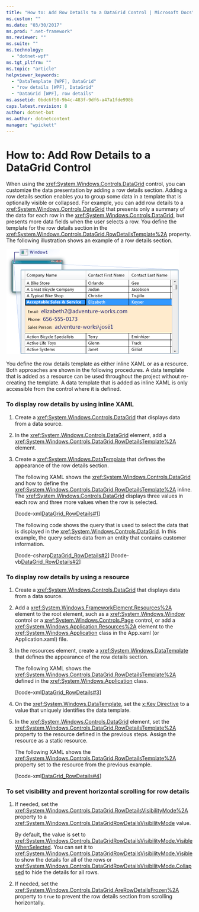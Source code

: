 ```yaml
---
title: "How to: Add Row Details to a DataGrid Control | Microsoft Docs"
ms.custom: ""
ms.date: "03/30/2017"
ms.prod: ".net-framework"
ms.reviewer: ""
ms.suite: ""
ms.technology: 
  - "dotnet-wpf"
ms.tgt_pltfrm: ""
ms.topic: "article"
helpviewer_keywords: 
  - "DataTemplate [WPF], DataGrid"
  - "row details [WPF], DataGrid"
  - "DataGrid [WPF], row details"
ms.assetid: 0bdc6f50-9b4c-483f-9df6-a47a1fde998b
caps.latest.revision: 8
author: dotnet-bot
ms.author: dotnetcontent
manager: "wpickett"
---
```

# How to: Add Row Details to a DataGrid Control
When using the <xref:System.Windows.Controls.DataGrid> control, you can customize the data presentation by adding a row details section. Adding a row details section enables you to group some data in a template that is optionally visible or collapsed. For example, you can add row details to a <xref:System.Windows.Controls.DataGrid> that presents only a summary of the data for each row in the <xref:System.Windows.Controls.DataGrid>, but presents more data fields when the user selects a row. You define the template for the row details section in the <xref:System.Windows.Controls.DataGrid.RowDetailsTemplate%2A> property. The following illustration shows an example of a row details section.  
  
 ![DataGrid shown with row details](../../../../docs/framework/wpf/controls/media/ndp-rowdetails.png "NDP_RowDetails")  
  
 You define the row details template as either inline XAML or as a resource. Both approaches are shown in the following procedures. A data template that is added as a resource can be used throughout the project without re-creating the template. A data template that is added as inline XAML is only accessible from the control where it is defined.  
  
### To display row details by using inline XAML  
  
1.  Create a <xref:System.Windows.Controls.DataGrid> that displays data from a data source.  
  
2.  In the <xref:System.Windows.Controls.DataGrid> element, add a <xref:System.Windows.Controls.DataGrid.RowDetailsTemplate%2A> element.  
  
3.  Create a <xref:System.Windows.DataTemplate> that defines the appearance of the row details section.  
  
     The following XAML shows the <xref:System.Windows.Controls.DataGrid> and how to define the <xref:System.Windows.Controls.DataGrid.RowDetailsTemplate%2A> inline. The <xref:System.Windows.Controls.DataGrid> displays three values in each row and three more values when the row is selected.  
  
     [!code-xml[DataGrid_RowDetails#1](../../../../samples/snippets/csharp/VS_Snippets_Wpf/datagrid_rowdetails/cs/mainwindow.xaml#1)]  
  
     The following code shows the query that is used to select the data that is displayed in the <xref:System.Windows.Controls.DataGrid>. In this example, the query selects data from an entity that contains customer information.  
  
     [!code-csharp[DataGrid_RowDetails#2](../../../../samples/snippets/csharp/VS_Snippets_Wpf/datagrid_rowdetails/cs/mainwindow.xaml.cs#2)]
     [!code-vb[DataGrid_RowDetails#2](../../../../samples/snippets/visualbasic/VS_Snippets_Wpf/datagrid_rowdetails/vb/mainwindow.xaml.vb#2)]  
  
### To display row details by using a resource  
  
1.  Create a <xref:System.Windows.Controls.DataGrid> that displays data from a data source.  
  
2.  Add a <xref:System.Windows.FrameworkElement.Resources%2A> element to the root element, such as a <xref:System.Windows.Window> control or a <xref:System.Windows.Controls.Page> control, or add a <xref:System.Windows.Application.Resources%2A> element to the <xref:System.Windows.Application> class in the App.xaml (or Application.xaml) file.  
  
3.  In the resources element, create a <xref:System.Windows.DataTemplate> that defines the appearance of the row details section.  
  
     The following XAML shows the <xref:System.Windows.Controls.DataGrid.RowDetailsTemplate%2A> defined in the <xref:System.Windows.Application> class.  
  
     [!code-xml[DataGrid_RowDetails#3](../../../../samples/snippets/csharp/VS_Snippets_Wpf/datagrid_rowdetails/cs/app.xaml#3)]  
  
4.  On the <xref:System.Windows.DataTemplate>, set the [x:Key Directive](../../../../docs/framework/xaml-services/x-key-directive.md) to a value that uniquely identifies the data template.  
  
5.  In the <xref:System.Windows.Controls.DataGrid> element, set the <xref:System.Windows.Controls.DataGrid.RowDetailsTemplate%2A> property to the resource defined in the previous steps. Assign the resource as a static resource.  
  
     The following XAML shows the <xref:System.Windows.Controls.DataGrid.RowDetailsTemplate%2A> property set to the resource from the previous example.  
  
     [!code-xml[DataGrid_RowDetails#4](../../../../samples/snippets/csharp/VS_Snippets_Wpf/datagrid_rowdetails/cs/window2.xaml#4)]  
  
### To set visibility and prevent horizontal scrolling for row details  
  
1.  If needed, set the <xref:System.Windows.Controls.DataGrid.RowDetailsVisibilityMode%2A> property to a <xref:System.Windows.Controls.DataGridRowDetailsVisibilityMode> value.  
  
     By default, the value is set to <xref:System.Windows.Controls.DataGridRowDetailsVisibilityMode.VisibleWhenSelected>. You can set it to <xref:System.Windows.Controls.DataGridRowDetailsVisibilityMode.Visible> to show the details for all of the rows or <xref:System.Windows.Controls.DataGridRowDetailsVisibilityMode.Collapsed> to hide the details for all rows.  
  
2.  If needed, set the <xref:System.Windows.Controls.DataGrid.AreRowDetailsFrozen%2A> property to `true` to prevent the row details section from scrolling horizontally.